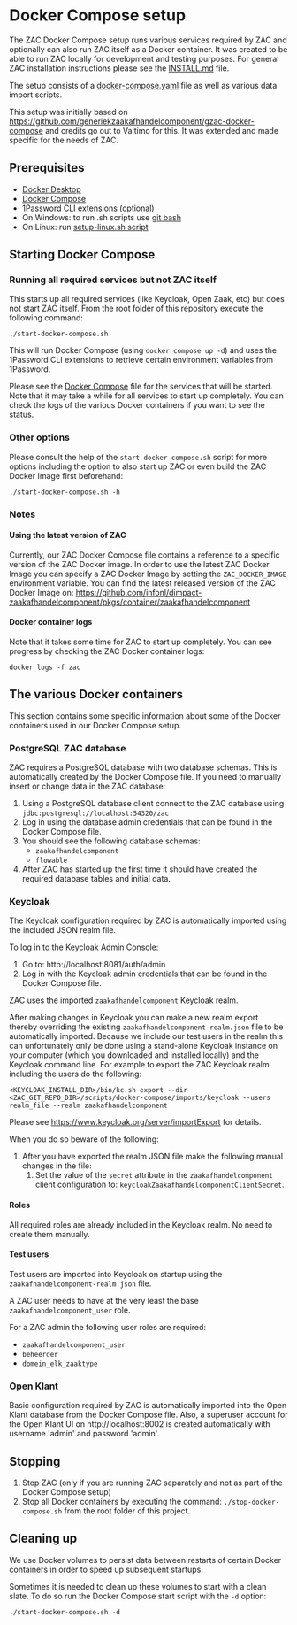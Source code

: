 # Docker Compose setup

The ZAC Docker Compose setup runs various services required by ZAC and optionally can also run ZAC itself as a Docker container.
It was created to be able to run ZAC locally for development and testing purposes.
For general ZAC installation instructions please see the [INSTALL.md](INSTALL.md) file.

The setup consists of a [docker-compose.yaml](../../docker-compose.yaml) file as well as various data import scripts.

This setup was initially based on https://github.com/generiekzaakafhandelcomponent/gzac-docker-compose and credits go out to Valtimo for this.
It was extended and made specific for the needs of ZAC.

## Prerequisites

- [Docker Desktop](https://docs.docker.com/desktop/)
- [Docker Compose](https://docs.docker.com/compose/install/)
- [1Password CLI extensions](https://developer.1password.com/docs/cli/) (optional)
- On Windows: to run .sh scripts use [git bash](https://gitforwindows.org/)
- On Linux: run [setup-linux.sh script](../../scripts/docker-compose/setup-linux.sh)

## Starting Docker Compose

### Running all required services but not ZAC itself

This starts up all required services (like Keycloak, Open Zaak, etc) but does not start ZAC itself.
From the root folder of this repository execute the following command:

```
./start-docker-compose.sh
```

This will run Docker Compose (using `docker compose up -d`) and uses the 1Password CLI extensions
to retrieve certain environment variables from 1Password.

Please see the [Docker Compose](../../docker-compose.yaml) file for the services that will be started.
Note that it may take a while for all services to start up completely.
You can check the logs of the various Docker containers if you want to see the status.

### Other options

Please consult the help of the `start-docker-compose.sh` script for more options including the option to also
start up ZAC or even build the ZAC Docker Image first beforehand:

```
./start-docker-compose.sh -h
```

### Notes

#### Using the latest version of ZAC

Currently, our ZAC Docker Compose file contains a reference to a specific version of the ZAC Docker image.
In order to use the latest ZAC Docker Image you can specify a ZAC Docker Image by setting the `ZAC_DOCKER_IMAGE`
environment variable.
You can find the latest released version of the ZAC Docker Image on:
https://github.com/infonl/dimpact-zaakafhandelcomponent/pkgs/container/zaakafhandelcomponent

#### Docker container logs

Note that it takes some time for ZAC to start up completely. You can see progress by checking the ZAC Docker container logs:

```
docker logs -f zac
```

## The various Docker containers

This section contains some specific information about some of the Docker containers used in our Docker Compose setup.

### PostgreSQL ZAC database

ZAC requires a PostgreSQL database with two database schemas. This is automatically created by the Docker Compose file.
If you need to manually insert or change data in the ZAC database:

1. Using a PostgreSQL database client connect to the ZAC database using `jdbc:postgresql://localhost:54320/zac`
2. Log in using the database admin credentials that can be found in the Docker Compose file.
3. You should see the following database schemas:
    - `zaakafhandelcomponent`
    - `flowable`
4. After ZAC has started up the first time it should have created the required database tables and initial data.

### Keycloak

The Keycloak configuration required by ZAC is automatically imported using the included JSON realm file.

To log in to the Keycloak Admin Console:

1. Go to: http://localhost:8081/auth/admin
2. Log in with the Keycloak admin credentials that can be found in the Docker Compose file.

ZAC uses the imported `zaakafhandelcomponent` Keycloak realm.

After making changes in Keycloak you can make a new realm export thereby overriding the existing `zaakafhandelcomponent-realm.json` file to
be automatically imported. Because we include our test users in the realm this can unfortunately only be done using a 
stand-alone Keycloak instance on your computer (which you downloaded and installed locally) and the Keycloak command line.
For example to export the ZAC Keycloak realm including the users do the following:

```
<KEYCLOAK_INSTALL_DIR>/bin/kc.sh export --dir <ZAC_GIT_REPO_DIR>/scripts/docker-compose/imports/keycloak --users realm_file --realm zaakafhandelcomponent
```

Please see https://www.keycloak.org/server/importExport for details.

When you do so beware of the following:

1. After you have exported the realm JSON file make the following manual changes in the file:
   1. Set the value of the `secret` attribute in the `zaakafhandelcomponent` client configuration to: `keycloakZaakafhandelcomponentClientSecret`.

#### Roles

All required roles are already included in the Keycloak realm. No need to create them manually.

#### Test users

Test users are imported into Keycloak on startup using the `zaakafhandelcomponent-realm.json` file.

A ZAC user needs to have at the very least the base `zaakafhandelcomponent_user` role.

For a ZAC admin the following user roles are required:
 - `zaakafhandelcomponent_user`
 - `beheerder`
 - `domein_elk_zaaktype`

### Open Klant

Basic configuration required by ZAC is automatically imported into the Open Klant database from the Docker Compose file.
Also, a superuser account for the Open Klant UI on http://localhost:8002 is created automatically with username 'admin' and password 'admin'.

## Stopping

1. Stop ZAC (only if you are running ZAC separately and not as part of the Docker Compose setup)
2. Stop all Docker containers by executing the command: `./stop-docker-compose.sh` from the root folder of this project.

## Cleaning up

We use Docker volumes to persist data between restarts of certain Docker containers in order to speed up
subsequent startups.

Sometimes it is needed to clean up these volumes to start with a clean slate.
To do so run the Docker Compose start script with the `-d` option:

```
./start-docker-compose.sh -d
```
